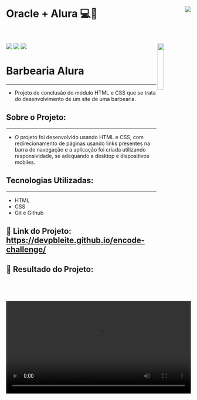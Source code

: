 # Oracle + Alura 💻🤟  <img align="right" src="https://cursos.alura.com.br/assets/images/certificates/new/logo/oracle-one-logo.png"><br><br>
<a href="https://www.linkedin.com/in/pabloleite03/" target="_blank"><img src="https://img.shields.io/badge/-LinkedIn-%230077B5?style=for-the-badge&logo=linkedin&logoColor=white"></a>
<a href = "mailto:devpbleite@gmail.com"> <img src="https://img.shields.io/badge/-Gmail-%23333?style=for-the-badge&logo=gmail&logoColor=white" target="_blank"></a>
<a href="https://discord.com/channels/@PabloL#3331" target="_blank"><img src="https://img.shields.io/badge/Discord-7289DA?style=for-the-badge&logo=discord&logoColor=white" target="_blank"></a>
<img align="right" src="https://github.com/devpbleite/encode-challenge/blob/main/assets/images/badge.png" width="18%">

# Barbearia Alura
___

 -  Projeto de conclusão do módulo HTML e CSS que se trata do desenvolvimento de um site de uma barbearia.

## Sobre o Projeto:
___

  - O projeto foi desenvolvido usando HTML e CSS, com redirecionamento de páginas usando links presentes na barra de navegação e a aplicação foi criada utilizando responsividade, se adequando a desktop e dispositivos mobiles.

## Tecnologias Utilizadas:
___
-	HTML
-	CSS
- Git e Github

## 🔗 Link do Projeto: https://devpbleite.github.io/encode-challenge/

## 📌 Resultado do Projeto:

<video src="https://github.com/devpbleite/encode-challenge/blob/main/assets/images/encode.png" width="100%"></video><br><br>



